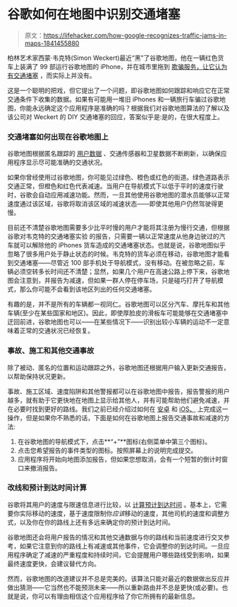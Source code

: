 # 谷歌如何在地图中识别交通堵塞

> 原文：<https://lifehacker.com/how-google-recognizes-traffic-jams-in-maps-1841455880>

柏林艺术家西蒙·韦克特(Simon Weckert)最近“黑”了谷歌地图，他在一辆红色货车上装满了 99 部运行谷歌地图的 iPhone，并在城市里拖到 [欺骗服务，让它认为有交通堵塞](https://www.cnn.com/style/article/artist-google-traffic-jam-alert-trick-scli-intl/index.html) ，而实际上并没有。



这是一个聪明的把戏，但它提出了一个问题，即谷歌地图如何跟踪和响应它在正常交通条件下收集的数据。如果有可能用一堆旧 iPhones 和一辆旅行车骗过谷歌地图，你能永远确定这个应用程序是准确的吗？根据我们对谷歌地图算法的了解以及该公司对 Weckert 的 DIY 交通堵塞的回应，答案似乎是:是的，在很大程度上。

### 交通堵塞如何出现在谷歌地图上

谷歌地图根据匿名跟踪的 [用户数据](https://lifehacker.com/psa-your-phone-logs-everywhere-you-go-heres-how-to-t-1486085759) 、交通传感器和卫星数据不断刷新，以确保应用程序显示尽可能准确的交通状况。

如果你曾经使用过谷歌地图，你可能见过绿色、橙色或红色的街道。绿色道路表示交通正常，但橙色和红色代表减速。当用户在导航模式下以低于平时的速度行驶时，谷歌会自动应用减速功能。然而，一旦其他使用谷歌地图的潜水员能够以正常速度通过该区域，谷歌将取消该区域的减速状态——即使其他用户仍然驾驶得更慢。

目前还不清楚谷歌地图需要多少比平时慢的用户才能将其注册为慢行交通，但根据谷歌对韦克特的交通堵塞实验 的报告，只需要一辆以正常速度从他身边驶过的汽车就可以解除他的 iPhones 货车造成的交通堵塞状态。也就是说，谷歌地图似乎忽略了很多用户处于静止状态的时候。韦克特的货车必须在移动，谷歌地图才能看到交通堵塞——尽管近 100 部手机处于导航模式，没有移动。在被忽略之前，车辆必须空转多长时间还不清楚；显然，如果几个用户在高速公路上停下来，谷歌地图会注意到，并报告为减速，但如果一群人停在停车场，只是碰巧打开了导航模式，那么你可能不会看到该地区列出的任何交通堵塞。

有趣的是，并不是所有的车辆都一视同仁。谷歌地图可以区分汽车、摩托车和其他车辆(至少在某些国家和地区)。因此，即使厚脸皮的滑板车可能能够在交通堵塞中迂回前进，谷歌地图也可以——在某些情况下——识别出较小车辆的运动不一定意味着正常的交通状况已经恢复。

### 事故、施工和其他交通事故

除了被动、匿名的位置和运动跟踪之外，谷歌地图还根据用户输入更新交通报告，以帮助保持状况更新。

事故、施工区域、速度陷阱和其他警报都可以在谷歌地图中报告，报告警报的用户越多，就有助于它更快地在地图上显示给其他人，并有可能帮助他们避免减速，并在必要时找到更好的路线。我们之前已经介绍过如何在 [安卓](https://lifehacker.com/how-to-check-for-speed-traps-speed-limits-and-traffic-1835125560) 和 [iOS、](https://lifehacker.com/one-of-google-maps-best-new-features-is-finally-availab-1839169210) 上完成这一操作，但是如果你不熟悉的话，下面是如何在谷歌地图上报告交通事故和减速的方法:

1.  在谷歌地图的导航模式下，点击**“+”**图标(右侧菜单中第三个图标)。
2.  点击您希望报告的事件类型的图标。按照屏幕上的说明完成提交。
3.  应用程序将开始向地图添加报告，但如果您想取消，会有一个短暂的倒计时窗口来撤消报告。

### 改线和预计到达时间计算

谷歌将其用户的速度与限速信息进行比较，以 [计算预计到达时间](https://www.verizonconnect.com/resources/article/google-maps-travel-time/) 。基本上，它需要你实际移动的速度，基于速度限制你*应该*移动的速度，其他司机的速度和调整方式，以及你在你的路线上还有多远来确定你的预计到达时间。

谷歌地图还会将用户报告的情况和其他交通数据与你的路线和当前速度进行交叉参考，如果它注意到你的路线上有减速或其他事件，它会调整你的到达时间。一旦应用程序确定了减速的严重程度和持续时间，它会提醒用户哪些路线受到影响，如果最终速度更快，会建议替代方向。

然而，谷歌地图的改道建议并不总是完美的。该算法只能对最近的数据做出反应并做出猜测——它当然也不能预测未来——所以重新路由并不总是更快(或必要)。也就是说，你可以有理由相信这个应用程序给了你它所拥有的最新信息。